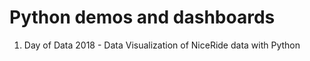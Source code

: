 # Python demos and dashboards

1.  Day of Data 2018 - Data Visualization of NiceRide data with Python
